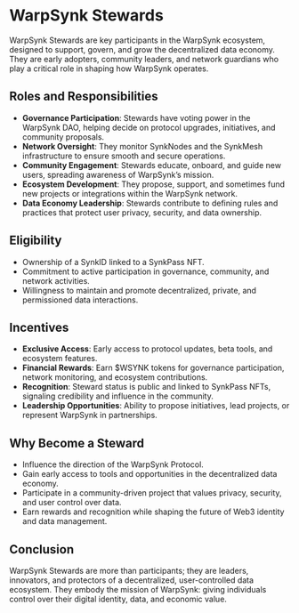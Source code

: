 # WarpSynk Stewards

WarpSynk Stewards are key participants in the WarpSynk ecosystem, designed to support, govern, and grow the decentralized data economy. They are early adopters, community leaders, and network guardians who play a critical role in shaping how WarpSynk operates.

## Roles and Responsibilities

- **Governance Participation**: Stewards have voting power in the WarpSynk DAO, helping decide on protocol upgrades, initiatives, and community proposals.
- **Network Oversight**: They monitor SynkNodes and the SynkMesh infrastructure to ensure smooth and secure operations.
- **Community Engagement**: Stewards educate, onboard, and guide new users, spreading awareness of WarpSynk’s mission.
- **Ecosystem Development**: They propose, support, and sometimes fund new projects or integrations within the WarpSynk network.
- **Data Economy Leadership**: Stewards contribute to defining rules and practices that protect user privacy, security, and data ownership.

## Eligibility

- Ownership of a SynkID linked to a SynkPass NFT.
- Commitment to active participation in governance, community, and network activities.
- Willingness to maintain and promote decentralized, private, and permissioned data interactions.

## Incentives

- **Exclusive Access**: Early access to protocol updates, beta tools, and ecosystem features.
- **Financial Rewards**: Earn $WSYNK tokens for governance participation, network monitoring, and ecosystem contributions.
- **Recognition**: Steward status is public and linked to SynkPass NFTs, signaling credibility and influence in the community.
- **Leadership Opportunities**: Ability to propose initiatives, lead projects, or represent WarpSynk in partnerships.

## Why Become a Steward

- Influence the direction of the WarpSynk Protocol.
- Gain early access to tools and opportunities in the decentralized data economy.
- Participate in a community-driven project that values privacy, security, and user control over data.
- Earn rewards and recognition while shaping the future of Web3 identity and data management.

## Conclusion

WarpSynk Stewards are more than participants; they are leaders, innovators, and protectors of a decentralized, user-controlled data ecosystem. They embody the mission of WarpSynk: giving individuals control over their digital identity, data, and economic value.